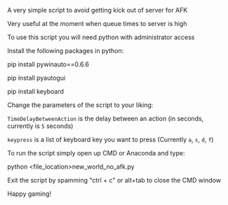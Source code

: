 
A very simple script to avoid getting kick out of server for AFK

Very useful at the moment when queue times to server is high

To use this script you will need python with administrator access

Install the following packages in python:

pip install pywinauto==0.6.6

pip install pyautogui

pip install keyboard

Change the parameters of the script to your liking:

`TimeDelayBetweenAction` is the delay between an action (in seconds, currently is `5` seconds)

`keypress` is a list of keyboard key you want to press (Currently `a`, `s`, `d`, `f`)


To run the script simply open up CMD or Anaconda and type:

python <file_location>new_world_no_afk.py


Exit the script by spamming "ctrl + c" or alt+tab to close the CMD window


Happy gaming!


